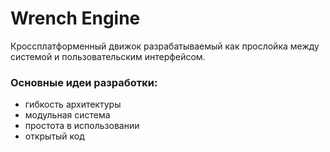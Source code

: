 Wrench Engine
=============

Кроссплатформенный движок разрабатываемый как прослойка между системой и пользовательским интерфейсом.

### Основные идеи разработки:
* гибкость архитектуры
* модульная система
* простота в использовании
* открытый код

